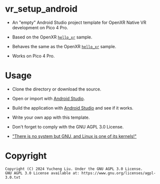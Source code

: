 # vr_setup_android

- An "empty" Android Studio project template for OpenXR Native VR development on Pico 4 Pro.

- Based on the OpenXR [`hello_xr`](https://github.com/KhronosGroup/OpenXR-SDK-Source) sample.

- Behaves the same as the OpenXR [`hello_xr`](https://github.com/KhronosGroup/OpenXR-SDK-Source) sample.

- Works on Pico 4 Pro.

# Usage

- Clone the directory or download the source.

- Open or import with [Android Studio](https://developer.android.com/studio).

- Build the application with [Android Studio](https://developer.android.com/studio) and see if it works.

- Write your own app with this template.

- Don't forget to comply with the GNU AGPL 3.0 License.

- ["There is no system but GNU, and Linux is one of its kernels!"](https://www.gnu.org/fun/humor.html)

# Copyright

```
Copyright (C) 2024 Yucheng Liu. Under the GNU AGPL 3.0 License.
GNU AGPL 3.0 License available at: https://www.gnu.org/licenses/agpl-3.0.txt
```
